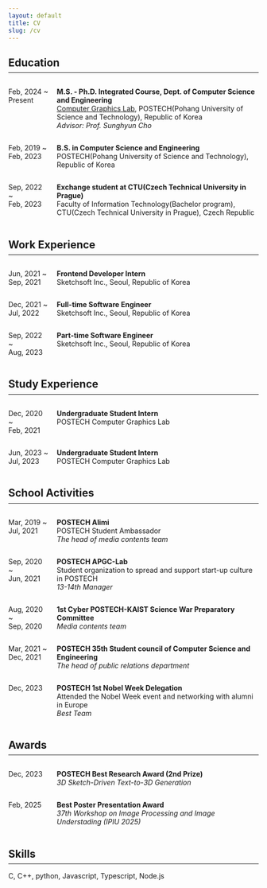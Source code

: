 ```yaml
---
layout: default
title: CV
slug: /cv
---
```

<html><head><style>
.item {
	display:grid;
	grid-template-columns:1fr 0.2fr 5fr;
}
.line {
	margin-top:-10px;
	margin-bottom:15px;
}
</style></head>
<body>
<h2><strong>Education</strong></h2><hr color='343434' class='line'/>
<div class='item'>
<p>Feb, 2024 ~ Present</p><span></span>
<p><strong>M.S. - Ph.D. Integrated Course, Dept. of Computer Science and Engineering</strong>
	<br/>
	<span>
	<a href="https://cg.postech.ac.kr/">Computer Graphics Lab</a>, POSTECH(Pohang University of Science and Technology), Republic of Korea
	<br/>
	<i>Advisor: Prof. Sunghyun Cho</i>
	</span>
</p>
</div>

<div class='item'>
<p>Feb, 2019 ~<br/>Feb, 2023</p><span></span>
<p><strong>B.S. in Computer Science and Engineering</strong>
	<br/>
	<span>
	POSTECH(Pohang University of Science and Technology), Republic of Korea
	</span>
</p>
</div>

<div class='item'>
<p>Sep, 2022 ~<br/>Feb, 2023</p><span></span>
<p><strong> Exchange student at CTU(Czech Technical University in Prague)</strong>
	<br/>
	<span>
	Faculty of Information Technology(Bachelor program), CTU(Czech Technical University in Prague), Czech Republic
	</span>
</p>
</div>

<h2><strong>Work Experience</strong></h2><hr color='343434' class='line'/>
<!-- <p><a href="https://www.sketchsoft3d.com/"><strong>Sketchsoft Inc.</strong></a></p> -->
<div class='item'>
<p>Jun, 2021 ~<br/>Sep, 2021</p> <span></span>
<p><strong>Frontend Developer Intern</strong>
	<br/>
	<span>
	Sketchsoft Inc., Seoul, Republic of Korea
	</span>
</p>
</div>

<div class='item'>
<p>Dec, 2021 ~<br/>Jul, 2022</p> <span></span>
<p><strong>Full-time Software Engineer</strong>
	<br/>
	<span>
	Sketchsoft Inc., Seoul, Republic of Korea
	</span>
</p>
</div>

<div class='item'>
<p>Sep, 2022 ~<br/>Aug, 2023</p> <span></span>
<p><strong>Part-time Software Engineer</strong>
	<br/>
	<span>
	Sketchsoft Inc., Seoul, Republic of Korea
	</span>
</p>
</div>

<h2><strong>Study Experience</strong></h2><hr color='343434' class='line'/>
<div class='item'>
<p>Dec, 2020 ~<br/>Feb, 2021</p> <span></span>
<p><strong>Undergraduate Student Intern</strong>
	<br/>
	<span>
	POSTECH Computer Graphics Lab
	</span>
</p>
</div>

<div class='item'>
<p>Jun, 2023 ~<br/>Jul, 2023</p> <span></span>
<p><strong>Undergraduate Student Intern</strong>
	<br/>
	<span>
	POSTECH Computer Graphics Lab
	</span>
</p>
</div>


<h2><strong>School Activities</strong></h2><hr color='343434' class='line'/>
<div class='item'>
<p>Mar, 2019 ~<br/>Jul, 2021</p> <span></span>
<p><strong> POSTECH Alimi</strong>
	<br/>
	<span>
	POSTECH Student Ambassador
	<br/>
	<i>The head of media contents team</i>
	</span>
</p>
</div>

<div class='item'>
<p>Sep, 2020 ~<br/>Jun, 2021</p> <span></span>
<p><strong> POSTECH APGC-Lab</strong>
	<br/>
	<span>
	Student organization to spread and support start-up culture in POSTECH
	<br/>
	<i>13-14th Manager</i>
	</span>
</p>
</div>

<div class='item'>
<p>Aug, 2020 ~<br/>Sep, 2020</p> <span></span>
<p><strong> 1st Cyber POSTECH-KAIST Science War Preparatory Committee</strong>
	<br/>
	<span>
	<i>Media contents team</i>
	</span>
</p>
</div>


<div class='item'>
<p>Mar, 2021 ~<br/>Dec, 2021</p> <span></span>
<p><strong>POSTECH 35th Student council of Computer Science and Engineering</strong>
	<br/>
	<span>
	<i>The head of public relations department</i>
	</span>
</p>
</div>

<div class='item'>
<p>Dec, 2023</p> <span></span>
<p><strong>POSTECH 1st Nobel Week Delegation</strong>
	<br/>
	<span>
	Attended the Nobel Week event and networking with alumni in Europe
	<br/>
	<i>Best Team</i>
	</span>
</p>
</div>

<h2><strong>Awards</strong></h2><hr color='343434' class='line'/>
<div class='item'>
<p>Dec, 2023</p> <span></span>
<p><strong>POSTECH Best Research Award (2nd Prize)</strong>
	<br/>
	<span>
	<i>3D Sketch-Driven Text-to-3D Generation</i>
	</span>
</p>
</div>

<div class='item'>
<p>Feb, 2025</p> <span></span>
<p><strong>Best Poster Presentation Award</strong>
	<br/>
	<span>
	<i>37th Workshop on Image Processing and Image Understading (IPIU 2025)</i>
	</span>
</p>
</div>

<h2><strong>Skills</strong></h2><hr color='343434' class='line'/>
<p>C, C++, python, Javascript, Typescript, Node.js</p>